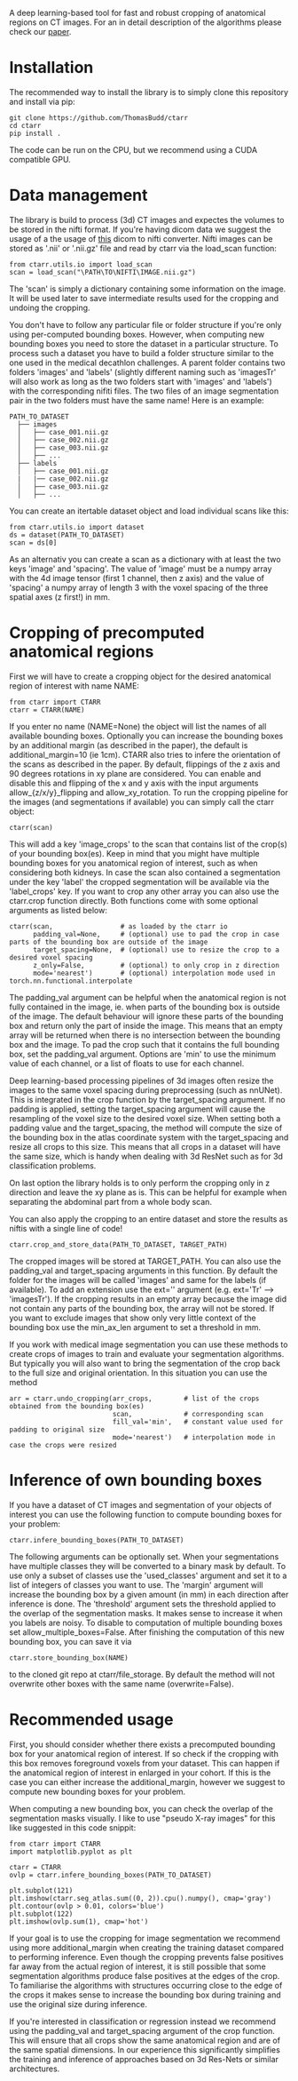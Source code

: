 A deep learning-based tool for fast and robust cropping of anatomical regions on CT images.
For an in detail description of the algorithms please check our [paper](https://doi.org/10.59275/j.melba.2024-f5fc).

# Installation

The recommended way to install the library is to simply clone this repository and install via pip:

```
git clone https://github.com/ThomasBudd/ctarr
cd ctarr
pip install .
```

The code can be run on the CPU, but we recommend using a CUDA compatible GPU.

# Data management

The library is build to process (3d) CT images and expectes the volumes to be stored in the nifti format. If you're having dicom data we suggest the usage of a the usage of [this](https://github.com/icometrix/dicom2nifti) dicom to nifti converter. Nifti images can be stored as '.nii' or '.nii.gz' file and read by ctarr via the load_scan function:

```
from ctarr.utils.io import load_scan
scan = load_scan("\PATH\TO\NIFTI\IMAGE.nii.gz")
```

The 'scan' is simply a dictionary containing some information on the image. It will be used later to save intermediate results used for the cropping and undoing the cropping.

You don't have to follow any particular file or folder structure if you're only using per-computed bounding boxes. However, when computing new bounding boxes you need to store the dataset in a particular structure. To process such a dataset you have to build a folder structure similar to the one used in the medical decathlon challenges. A parent folder contains two folders 'images' and 'labels' (slightly different naming such as 'imagesTr' will also work as long as the two folders start with 'images' and 'labels') with the corresponding nifiti files. The two files of an image segmentation pair in the two folders must have the same name! Here is an example:

    PATH_TO_DATASET
      ├── images
      │   ├── case_001.nii.gz
      │   ├── case_002.nii.gz
      │   ├── case_003.nii.gz
      │   ├── ...
      ├── labels
      │   ├── case_001.nii.gz
      |   |── case_002.nii.gz
      │   ├── case_003.nii.gz
      │   ├── ...

You can create an itertable dataset object and load individual scans like this:

```
from ctarr.utils.io import dataset
ds = dataset(PATH_TO_DATASET)
scan = ds[0]
```
As an alternativ you can create a scan as a dictionary with at least the two keys 'image' and 'spacing'. The value of 'image' must be a numpy array with the 4d image tensor (first 1 channel, then z axis) and the value of 'spacing' a numpy array of length 3 with the voxel spacing of the three spatial axes (z first!) in mm.

# Cropping of precomputed anatomical regions
First we will have to create a cropping object for the desired anatomical region of interest with name NAME:

```
from ctarr import CTARR
ctarr = CTARR(NAME)
```

If you enter no name (NAME=None) the object will list the names of all available bounding boxes. Optionally you can increase the bounding boxes by an additional margin (as described in the paper), the default is additional_margin=10 (ie 1cm). CTARR also tries to infere the orientation of the scans as described in the paper. By default, flippings of the z axis and 90 degrees rotations in xy plane are considered. You can enable and disable this and flipping of the x and y axis with the input arguments allow_{z/x/y}_flipping and allow_xy_rotation. To run the cropping pipeline for the images (and segmentations if available) you can simply call the ctarr object:

```
ctarr(scan)
```

This will add a key 'image_crops' to the scan that contains list of the crop(s) of your bounding box(es). Keep in mind that you might have multiple bounding boxes for you anatomical region of interest, such as when considering both kidneys. In case the scan also contained a segmentation under the key 'label' the cropped segmentation will be available via the 'label_crops' key. If you want to crop any other array you can also use the ctarr.crop function directly. Both functions come with some optional arguments as listed below:

```
ctarr(scan,                 # as loaded by the ctarr io
      padding_val=None,     # (optional) use to pad the crop in case parts of the bounding box are outside of the image
      target_spacing=None,  # (optional) use to resize the crop to a desired voxel spacing
      z_only=False,   	    # (optional) to only crop in z direction
      mode='nearest')       # (optional) interpolation mode used in torch.nn.functional.interpolate
```

The padding_val argument can be helpful when the anatomical region is not fully contained in the image, ie. when parts of the bounding box is outside of the image. The default behaviour will ignore these parts of the bounding box and return only the part of inside the image. This means that an empty array will be returned when there is no intersection between the bounding box and the image. To pad the crop such that it contains the full bounding box, set the padding_val argument. Options are 'min' to use the minimum value of each channel, or a list of floats to use for each channel.

Deep learning-based processing pipelines of 3d images often resize the images to the same voxel spacing during preprocessing (such as nnUNet). This is integrated in the crop function by the target_spacing argument. If no padding is applied, setting the target_spacing argument will cause the resampling of the voxel size to the desired voxel size. When setting both a padding value and the target_spacing, the method will compute the size of the bounding box in the atlas coordinate system with the target_spacing and resize all crops to this size. This means that all crops in a dataset will have the same size, which is handy when dealing with 3d ResNet such as for 3d classification problems.

On last option the library holds is to only perform the cropping only in z direction and leave the xy plane as is. This can be helpful for example when separating the abdominal part from a whole body scan.

You can also apply the cropping to an entire dataset and store the results as niftis with a single line of code!

```
ctarr.crop_and_store_data(PATH_TO_DATASET, TARGET_PATH)
```

The cropped images will be stored at TARGET_PATH. You can also use the padding_val and target_spacing arguments in this function. By default the folder for the images will be called 'images' and same for the labels (if available). To add an extension use the ext='' argument (e.g. ext='Tr' --> 'imagesTr'). If the cropping results in an empty array because the image did not contain any parts of the bounding box, the array will not be stored. If you want to exclude images that show only very little context of the bounding box use the min_ax_len argument to set a threshold in mm.

If you work with medical image segmentation you can use these methods to create crops of images to train and evaluate your segmentation algorithms. But typically you will also want to bring the segmentation of the crop back to the full size and original orientation. In this situation you can use the method

```
arr = ctarr.undo_cropping(arr_crops,        # list of the crops obtained from the bounding box(es)
                          scan,             # corresponding scan
                          fill_val='min',   # constant value used for padding to original size
                          mode='nearest')   # interpolation mode in case the crops were resized
```

# Inference of own bounding boxes

If you have a dataset of CT images and segmentation of your objects of interest you can use the following function to compute bounding boxes for your problem:

```
ctarr.infere_bounding_boxes(PATH_TO_DATASET)
```

The following arguments can be optionally set. When your segmentations have multiple classes they will be converted to a binary mask by default. To use only a subset of classes use the 'used_classes' argument and set it to a list of integers of classes you want to use. The 'margin' argument will increase the bounding box by a given amount (in mm) in each direction after inference is done. The 'threshold' argument sets the threshold applied to the overlap of the segmentation masks. It makes sense to increase it when you labels are noisy. To disable to computation of multiple bounding boxes set allow_multiple_boxes=False. After finishing the computation of this new bounding box, you can save it via

```
ctarr.store_bounding_box(NAME)
```

to the cloned git repo at ctarr/file_storage. By default the method will not overwrite other boxes with the same name (overwrite=False). 

# Recommended usage

First, you should consider whether there exists a precomputed bounding box for your anatomical region of interest. If so check if the cropping with this box removes foreground voxels from your dataset. This can happen if the anatomical region of interest in enlarged in your cohort. If this is the case you can either increase the additional_margin, however we suggest to compute new bounding boxes for your problem.

When computing a new bounding box, you can check the overlap of the segmentation masks visually. I like to use "pseudo X-ray images" for this like suggested in this code snippit:

```
from ctarr import CTARR
import matplotlib.pyplot as plt

ctarr = CTARR
ovlp = ctarr.infere_bounding_boxes(PATH_TO_DATASET)

plt.subplot(121)
plt.imshow(ctarr.seg_atlas.sum((0, 2)).cpu().numpy(), cmap='gray')
plt.contour(ovlp > 0.01, colors='blue')
plt.subplot(122)
plt.imshow(ovlp.sum(1), cmap='hot')
```

If your goal is to use the cropping for image segmentation we recommend using more additional_margin when creating the training dataset compared to performing inference. Even though the cropping prevents false positives far away from the actual region of interest, it is still possible that some segmentation algorithms produce false positives at the edges of the crop. To familiarise the algorithms with structures occurring close to the edge of the crops it makes sense to increase the bounding box during training and use the original size during inference.

If you're interested in classification or regression instead we recommend using the padding_val and target_spacing argument of the crop function. This will ensure that all crops show the same anatomical region and are of the same spatial dimensions. In our experience this significantly simplifies the training and inference of approaches based on 3d Res-Nets or similar architectures.

